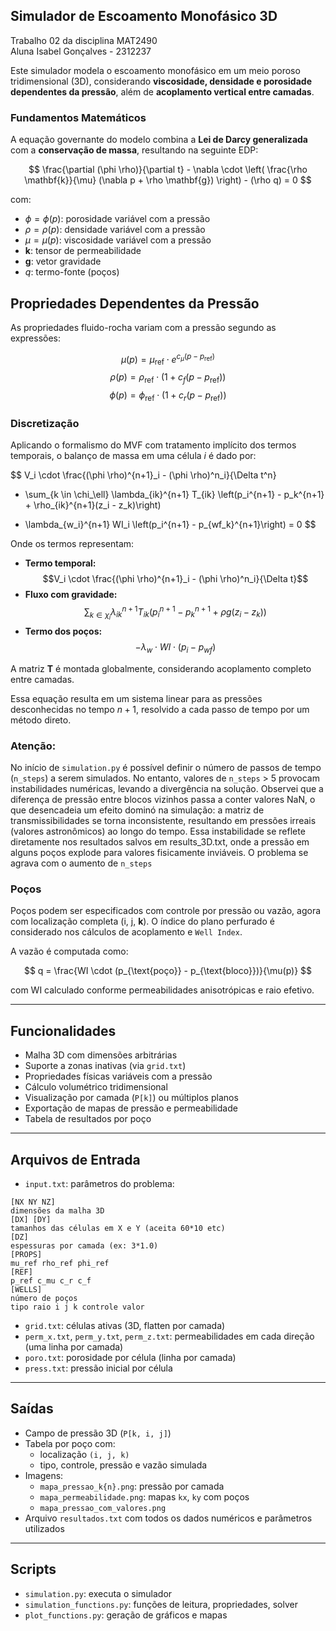 ## Simulador de Escoamento Monofásico 3D

Trabalho 02 da disciplina MAT2490  
Aluna Isabel Gonçalves - 2312237

Este simulador modela o escoamento monofásico em um meio poroso tridimensional (3D), considerando **viscosidade, densidade e porosidade dependentes da pressão**, além de **acoplamento vertical entre camadas**.

### Fundamentos Matemáticos

A equação governante do modelo combina a **Lei de Darcy generalizada** com a **conservação de massa**,  resultando na seguinte EDP:

$$
\frac{\partial (\phi \rho)}{\partial t} - \nabla \cdot \left( \frac{\rho \mathbf{k}}{\mu} (\nabla p + \rho \mathbf{g}) \right) - (\rho q) = 0
$$

com:
- $\phi = \phi(p)$: porosidade variável com a pressão
- $\rho = \rho(p)$: densidade variável com a pressão
- $\mu = \mu(p)$: viscosidade variável com a pressão
- $\mathbf{k}$: tensor de permeabilidade
- $\mathbf{g}$: vetor gravidade
- $q$: termo-fonte (poços)

## Propriedades Dependentes da Pressão

As propriedades fluido-rocha variam com a pressão segundo as expressões:

$$\mu(p) = \mu_{\text{ref}} \cdot e^{c_{\mu}(p - p_{\text{ref}})}$$
$$\rho(p) = \rho_{\text{ref}} \cdot \left(1 + c_f(p - p_{\text{ref}})\right)$$
$$\phi(p) = \phi_{\text{ref}} \cdot \left(1 + c_r(p - p_{\text{ref}})\right)$$


### Discretização

Aplicando o formalismo do MVF com tratamento implícito dos termos temporais, o balanço de massa em uma célula $i$ é dado por:

$$
V_i \cdot \frac{(\phi \rho)^{n+1}_i - (\phi \rho)^n_i}{\Delta t^n} 
+ \sum_{k \in \chi_\ell} \lambda_{ik}^{n+1} T_{ik} 
\left(p_i^{n+1} - p_k^{n+1} + \rho_{ik}^{n+1}(z_i - z_k)\right) 
- \lambda_{w_i}^{n+1} WI_i \left(p_i^{n+1} - p_{wf_k}^{n+1}\right) = 0
$$


Onde os termos representam:
- **Termo temporal:** 
$$V_i \cdot \frac{(\phi \rho)^{n+1}_i - (\phi \rho)^n_i}{\Delta t}$$
- **Fluxo com gravidade:** 
$$\sum_{k \in \chi_i} \lambda_{ik}^{n+1} T_{ik} (p_i^{n+1} - p_k^{n+1} + \rho g (z_i - z_k))$$
- **Termo dos poços:** 
$$-\lambda_w \cdot WI \cdot (p_i - p_{wf})$$

A matriz $\mathbf{T}$ é montada globalmente, considerando acoplamento completo entre camadas.

Essa equação resulta em um sistema linear para as pressões desconhecidas no tempo $n+1$, resolvido a cada passo de tempo por um método direto. 

### Atenção: 
No início de `simulation.py` é possível definir o número de passos de tempo (`n_steps`) a serem simulados. No entanto, valores de `n_steps` > 5 provocam instabilidades numéricas, levando a divergência na solução. Observei que a diferença de pressão entre blocos vizinhos passa a conter valores NaN, o que desencadeia um efeito dominó na simulação: a matriz de transmissibilidades se torna inconsistente, resultando em pressões irreais (valores astronômicos) ao longo do tempo. Essa instabilidade se reflete diretamente nos resultados salvos em results_3D.txt, onde a pressão em alguns poços explode para valores fisicamente inviáveis. O problema se agrava com o aumento de `n_steps`

### Poços


Poços podem ser especificados com controle por pressão ou vazão, agora com localização completa (i, j, **k**). O índice do plano perfurado é considerado nos cálculos de acoplamento e `Well Index`.

A vazão é computada como:

$$
q = \frac{WI \cdot (p_{\text{poço}} - p_{\text{bloco}})}{\mu(p)}
$$

com WI calculado conforme permeabilidades anisotrópicas e raio efetivo.

---

## Funcionalidades

- Malha 3D com dimensões arbitrárias
- Suporte a zonas inativas (via `grid.txt`)
- Propriedades físicas variáveis com a pressão
- Cálculo volumétrico tridimensional
- Visualização por camada (`P[k]`) ou múltiplos planos
- Exportação de mapas de pressão e permeabilidade
- Tabela de resultados por poço

---

## Arquivos de Entrada

* `input.txt`: parâmetros do problema:
```
[NX NY NZ]
dimensões da malha 3D
[DX] [DY]
tamanhos das células em X e Y (aceita 60*10 etc)
[DZ]
espessuras por camada (ex: 3*1.0)
[PROPS]
mu_ref rho_ref phi_ref
[REF]
p_ref c_mu c_r c_f
[WELLS]
número de poços
tipo raio i j k controle valor
```

* `grid.txt`: células ativas (3D, flatten por camada)
* `perm_x.txt`, `perm_y.txt`, `perm_z.txt`: permeabilidades em cada direção (uma linha por camada)
* `poro.txt`: porosidade por célula (linha por camada)
* `press.txt`: pressão inicial por célula

---

## Saídas

- Campo de pressão 3D (`P[k, i, j]`)
- Tabela por poço com:
  - localização `(i, j, k)`
  - tipo, controle, pressão e vazão simulada
- Imagens:
  - `mapa_pressao_k{n}.png`: pressão por camada
  - `mapa_permeabilidade.png`: mapas `kx`, `ky` com poços
  - `mapa_pressao_com_valores.png`
- Arquivo `resultados.txt` com todos os dados numéricos e parâmetros utilizados

---

## Scripts

- `simulation.py`: executa o simulador
- `simulation_functions.py`: funções de leitura, propriedades, solver
- `plot_functions.py`: geração de gráficos e mapas
